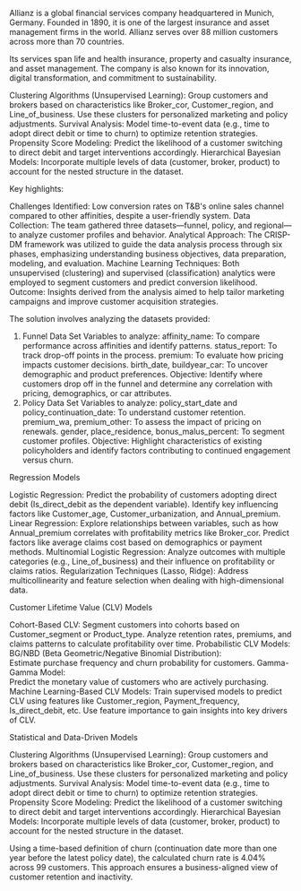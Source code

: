 Allianz is a global financial services company headquartered in Munich, Germany.
Founded in 1890, it is one of the largest insurance and asset management firms in the world.
Allianz serves over 88 million customers across more than 70 countries.

Its services span life and health insurance, property and casualty insurance, and asset management.
The company is also known for its innovation, digital transformation, and commitment to sustainability.

Clustering Algorithms (Unsupervised Learning): 
Group customers and brokers based on characteristics like Broker_cor, Customer_region, and Line_of_business. 
Use these clusters for personalized marketing and policy adjustments. 
Survival Analysis: 
Model time-to-event data (e.g., time to adopt direct debit or time to churn) to optimize retention strategies. 
Propensity Score Modeling: 
Predict the likelihood of a customer switching to direct debit and target interventions accordingly. 
Hierarchical Bayesian Models: 
Incorporate multiple levels of data (customer, broker, product) to account for the nested structure in the dataset. 

Key highlights: 

Challenges Identified: Low conversion rates on T&B's online sales channel compared to other affinities, despite a user-friendly system. 
Data Collection: The team gathered three datasets—funnel, policy, and regional—to analyze customer profiles and behavior. 
Analytical Approach: The CRISP-DM framework was utilized to guide the data analysis process through six phases, emphasizing understanding business objectives, data preparation, modeling, and evaluation. 
Machine Learning Techniques: Both unsupervised (clustering) and supervised (classification) analytics were employed to segment customers and predict conversion likelihood. 
Outcome: Insights derived from the analysis aimed to help tailor marketing campaigns and improve customer acquisition strategies. 

The solution involves analyzing the datasets provided: 
1. Funnel Data Set 
Variables to analyze: 
affinity_name: To compare performance across affinities and identify patterns. 
status_report: To track drop-off points in the process. 
premium: To evaluate how pricing impacts customer decisions. 
birth_date, buildyear_car: To uncover demographic and product preferences. 
Objective: Identify where customers drop off in the funnel and determine any correlation with pricing, demographics, or car attributes. 
2. Policy Data Set 
Variables to analyze: 
policy_start_date and policy_continuation_date: To understand customer retention. 
premium_wa, premium_other: To assess the impact of pricing on renewals. 
gender, place_residence, bonus_malus_percent: To segment customer profiles. 
Objective: Highlight characteristics of existing policyholders and identify factors contributing to continued engagement versus churn.

Regression Models 

Logistic Regression: 
Predict the probability of customers adopting direct debit (Is_direct_debit as the dependent variable). 
Identify key influencing factors like Customer_age, Customer_urbanization, and Annual_premium. 
Linear Regression: 
Explore relationships between variables, such as how Annual_premium correlates with profitability metrics like Broker_cor. 
Predict factors like average claims cost based on demographics or payment methods. 
Multinomial Logistic Regression: 
Analyze outcomes with multiple categories (e.g., Line_of_business) and their influence on profitability or claims ratios. 
Regularization Techniques (Lasso, Ridge): 
Address multicollinearity and feature selection when dealing with high-dimensional data. 
 

Customer Lifetime Value (CLV) Models 

Cohort-Based CLV: 
Segment customers into cohorts based on Customer_segment or Product_type. 
Analyze retention rates, premiums, and claims patterns to calculate profitability over time. 
Probabilistic CLV Models: 
BG/NBD (Beta Geometric/Negative Binomial Distribution):  
Estimate purchase frequency and churn probability for customers. 
Gamma-Gamma Model:  
Predict the monetary value of customers who are actively purchasing. 
Machine Learning-Based CLV Models: 
Train supervised models to predict CLV using features like Customer_region, Payment_frequency, Is_direct_debit, etc. 
Use feature importance to gain insights into key drivers of CLV. 
 

Statistical and Data-Driven Models 

Clustering Algorithms (Unsupervised Learning): 
Group customers and brokers based on characteristics like Broker_cor, Customer_region, and Line_of_business. 
Use these clusters for personalized marketing and policy adjustments. 
Survival Analysis: 
Model time-to-event data (e.g., time to adopt direct debit or time to churn) to optimize retention strategies. 
Propensity Score Modeling: 
Predict the likelihood of a customer switching to direct debit and target interventions accordingly. 
Hierarchical Bayesian Models: 
Incorporate multiple levels of data (customer, broker, product) to account for the nested structure in the dataset. 

Using a time-based definition of churn (continuation date more than one year before the latest policy date), the calculated churn rate is 4.04% across 99 customers. This approach ensures a business-aligned view of customer retention and inactivity.
